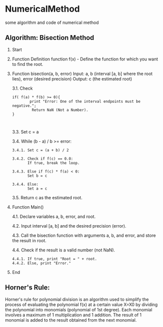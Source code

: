 # NumericalMethod
some algorithm and code of numerical method

## Algorithm: Bisection Method

1. Start

2. Function Definition
   function f(x) - Define the function for which you want to find the root.

3. Function bisection(a, b, error)
   Input: a, b (interval [a, b] where the root lies), error (desired precision)
   Output: c (the estimated root)

   3.1. Check 
   ```
   if( f(a) * f(b) >= 0){
           print "Error: One of the interval endpoints must be negative.";
            Return NaN (Not a Number).
   }
  
       
   ```
   3.3. Set c = a

   3.4. While (b - a) / b >= error:

       3.4.1. Set c = (a + b) / 2

       3.4.2. Check if f(c) == 0.0:
              If true, break the loop.

       3.4.3. Else if f(c) * f(a) < 0:
              Set b = c

       3.4.4. Else:
              Set a = c

   3.5. Return c as the estimated root.

5. Function Main()

   4.1. Declare variables a, b, error, and root.

   4.2. Input interval [a, b] and the desired precision (error).

   4.3. Call the bisection function with arguments a, b, and error, and store the result in root.

   4.4. Check if the result is a valid number (not NaN).
   
       4.4.1. If true, print "Root = " + root.
       4.4.2. Else, print "Error."

6. End

## Horner's Rule:
Horner's rule for polynomial division is an algorithm used to simplify the process of evaluating the polynomial f(x) at a certain value X=X0 by dividing the polynomial into monomials (polynomial of 1st degree). Each monomial involves a maximum of 1 multiplication and 1 addition. The result of 1 monomial is added to the result obtained from  the next monomial.
